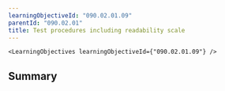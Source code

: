 ```yaml
---
learningObjectiveId: "090.02.01.09"
parentId: "090.02.01"
title: Test procedures including readability scale
---
```


```tsx eval
<LearningObjectives learningObjectiveId={"090.02.01.09"} />
```

## Summary
